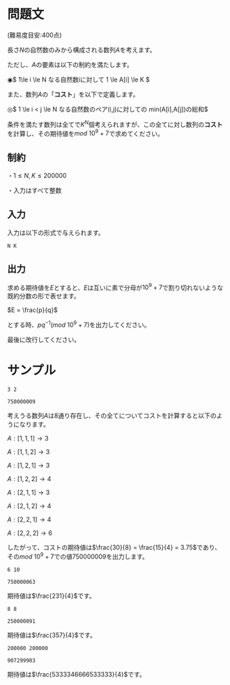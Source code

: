 問題文
=====

(難易度目安:$400$点)

長さ$N$の自然数のみから構成される数列$A$を考えます。

ただし、$A$の要素は以下の制約を満たします。

◉$ 1\le i \le N なる自然数iに対して 1 \le A[i] \le K $

また、数列$A$の「**コスト**」を以下で定義します。

◎$ 1 \le i < j \le N なる自然数のペア(i,j)に対しての min(A[i],A[j])の総和$


条件を満たす数列は全てで$K ^ N$個考えられますが、この全てに対し数列の**コスト**を計算し、その期待値を$mod\ 10^9 +7$で求めてください。

制約
-----

・$1\le N ,K \le 200000$

・入力はすべて整数

入力
-----
入力は以下の形式で与えられます。
```
N K 
```

出力
-----

求める期待値を$E$とすると、$E$は互いに素で分母が$10 ^ 9 + 7$で割り切れないような既約分数の形で表せます。

$E = \frac{p}{q}$

とする時、$pq^{-1} (mod\ 10 ^ 9 + 7)$を出力してください。

最後に改行してください。

サンプル
=====
```入力1
3 2
```

```出力1
750000009
```
考えうる数列$A$は$8$通り存在し、その全てについてコストを計算すると以下のようになります。

$A : [1, 1, 1] → 3$

$A : [1, 1, 2] → 3$

$A : [1, 2, 1] → 3$

$A : [1, 2, 2] → 4$

$A : [2, 1, 1] → 3$

$A : [2, 1, 2] → 4$

$A : [2, 2, 1] → 4$

$A : [2, 2, 2] → 6$

したがって、コストの期待値は$\frac{30}{8} = \frac{15}{4} = 3.75$であり、その$mod\ 10^9 + 7$での値$750000009$を出力します。


```入力2
6 10
```

```出力2
750000063
```
期待値は$\frac{231}{4}$です。
```入力3
8 8
```

```出力3
250000091
```
期待値は$\frac{357}{4}$です。

```入力4
200000 200000
```

```出力4
907299983
```
期待値は$\frac{5333346666533333}{4}$です。